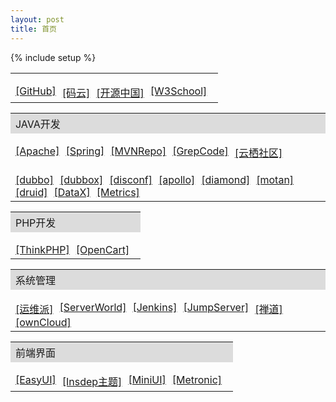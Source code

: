 ```yaml
---
layout: post
title: 首页
---
```


{% include setup %}

<style>
#contents {padding-top: 30px;}
.subject {display: none;}
.wrapper table th, .wrapper table td {padding: 4px 8px;}

tr.r td ul {padding-left: 0px;}
tr.r td ul li {float:left; list-style: none; margin-right: 10px;}

tr.t td {padding: 0px 0px;}
tr.t td span {display: block; background-color: #dcdcdc; padding: 4px 8px;}

</style>

<table>
    <tr class="r">
        <td>
            <ul>
                <li><a href="https://github.com/" target="_blank">[GitHub]</a></li>
                <li><a href="http://git.oschina.net/" target="_blank">[码云]</a></li>
                <li><a href="http://www.oschina.net/" target="_blank">[开源中国]</a></li>
                <li><a href="https://www.w3schools.com/" target="_blank">[W3School]</a></li>
            </ul>
        </td>
    </tr>
</table>

<table>
    <tr class="t">
        <td>
            <span>JAVA开发</span>
        </td>
    </tr>
    <tr class="r">
        <td>
            <ul>
                <li><a href="https://www.apache.org/" target="_blank">[Apache]</a></li>
                <li><a href="https://spring.io/" target="_blank">[Spring]</a></li>
                <li><a href="http://mvnrepository.com/" target="_blank">[MVNRepo]</a></li>
                <li><a href="http://grepcode.com/" target="_blank">[GrepCode]</a></li>
                <li><a href="https://yq.aliyun.com/" target="_blank">[云栖社区]</a></li>
            </ul>
        </td>
    </tr>
    <tr class="r">
        <td>
            <ul>
                <li><a href="http://dubbo.io/" target="_blank">[dubbo]</a></li>
                <li><a href="https://github.com/dangdangdotcom/dubbox" target="_blank">[dubbox]</a></li>
                <li><a href="http://disconf.readthedocs.io/zh_CN/latest/index.html" target="_blank">[disconf]</a></li>
                <li><a href="https://github.com/ctripcorp/apollo" target="_blank">[apollo]</a></li>
                <li><a href="https://github.com/gzllol/diamond" target="_blank">[diamond]</a></li>                
                <li><a href="https://github.com/weibocom/motan" target="_blank">[motan]</a></li>
                <li><a href="https://github.com/alibaba/druid" target="_blank">[druid]</a></li>
                <li><a href="https://github.com/alibaba/DataX" target="_blank">[DataX]</a></li>
                <li><a href="http://metrics.dropwizard.io/3.2.2/getting-started.html" target="_blank">[Metrics]</a></li>
            </ul>
        </td>
    </tr>
</table>

<table>
    <tr class="t">
        <td>
            <span>PHP开发</span>
        </td>
    </tr>
    <tr class="r">
        <td>
            <ul>  
                <li><a href="http://www.thinkphp.cn/" target="_blank">[ThinkPHP]</a></li>                
                <li><a href="http://www.opencartchina.com/" target="_blank">[OpenCart]</a></li>
            </ul>
        </td>
    </tr>
</table>

<table>
    <tr class="t">
        <td>
            <span>系统管理</span>
        </td>
    </tr>
    <tr class="r">
        <td>
            <ul>  
                <li><a href="http://www.yunweipai.com/" target="_blank">[运维派]</a></li>
                <li><a href="http://www.server-world.info/en/" target="_blank">[ServerWorld]</a></li>
                <li><a href="https://jenkins.io/" target="_blank">[Jenkins]</a></li>           
                <li><a href="http://www.jumpserver.org/" target="_blank">[JumpServer]</a></li>
                <li><a href="http://www.zentao.net/" target="_blank">[禅道]</a></li>                
                <li><a href="https://www.oschina.net/p/owncloud" target="_blank">[ownCloud]</a></li>
            </ul>
        </td>
    </tr>
</table>

<table>
    <tr class="t">
        <td>
            <span>前端界面</span>
        </td>
    </tr>
    <tr class="r">
        <td>
            <ul>
                <li><a href="http://www.jeasyui.com/index.php" target="_blank">[EasyUI]</a></li>
                <li><a href="https://www.insdep.com/example/" target="_blank">[Insdep主题]</a></li>
                <li><a href="http://www.miniui.com/index.html" target="_blank">[MiniUI]</a></li>
                <li><a href="http://metronic.kp7.cn/" target="_blank">[Metronic]</a></li>
            </ul>            
        </td>
    </tr>
</table>